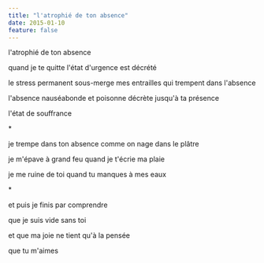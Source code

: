 ```yaml
---
title: "l'atrophié de ton absence"
date: 2015-01-10
feature: false
---
```


l'atrophié de ton absence

quand je te quitte
l'état d'urgence est décrété

le stress permanent sous-merge mes entrailles qui trempent dans l'absence

l'absence nauséabonde et poisonne
décrète jusqu'à ta présence

l'état de souffrance

\*

je trempe dans ton absence comme on nage dans le plâtre

je m'épave à grand feu quand je t'écrie ma plaie

je me ruine de toi quand tu manques à mes eaux

\*

et puis
je finis par comprendre

que je suis vide sans toi

et que ma joie ne tient qu'à la pensée

que tu m'aimes
